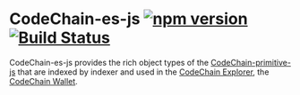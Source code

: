 # CodeChain-es-js [![npm version](https://badge.fury.io/js/codechain-es.svg)](https://badge.fury.io/js/codechain-es) [![Build Status](https://travis-ci.org/CodeChain-io/codechain-es.svg?branch=master)](https://travis-ci.org/CodeChain-io/codechain-es)

CodeChain-es-js provides the rich object types of the [CodeChain-primitive-js](https://github.com/CodeChain-io/codechain-primitives-js) that are indexed by indexer and used in the [CodeChain Explorer](https://github.com/CodeChain-io/codechain-explorer), the [CodeChain Wallet](https://github.com/CodeChain-io/codechain-wallet).

